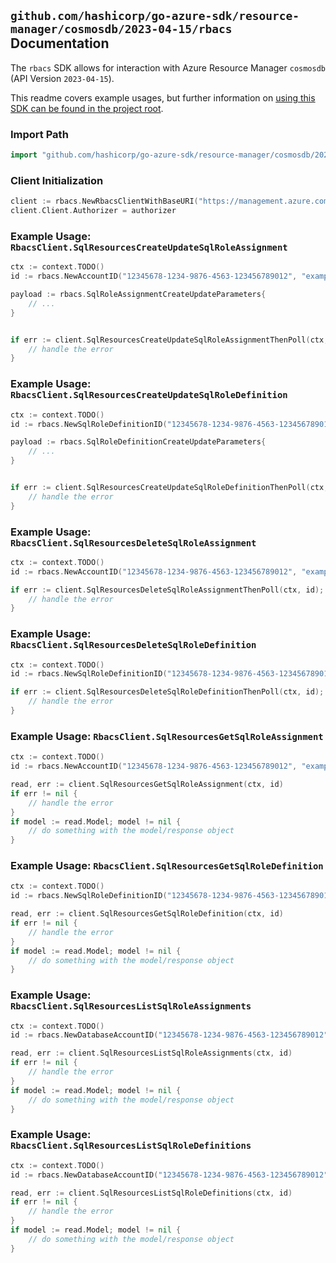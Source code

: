 
## `github.com/hashicorp/go-azure-sdk/resource-manager/cosmosdb/2023-04-15/rbacs` Documentation

The `rbacs` SDK allows for interaction with Azure Resource Manager `cosmosdb` (API Version `2023-04-15`).

This readme covers example usages, but further information on [using this SDK can be found in the project root](https://github.com/hashicorp/go-azure-sdk/tree/main/docs).

### Import Path

```go
import "github.com/hashicorp/go-azure-sdk/resource-manager/cosmosdb/2023-04-15/rbacs"
```


### Client Initialization

```go
client := rbacs.NewRbacsClientWithBaseURI("https://management.azure.com")
client.Client.Authorizer = authorizer
```


### Example Usage: `RbacsClient.SqlResourcesCreateUpdateSqlRoleAssignment`

```go
ctx := context.TODO()
id := rbacs.NewAccountID("12345678-1234-9876-4563-123456789012", "example-resource-group", "accountName", "/subscriptions/12345678-1234-9876-4563-123456789012/resourceGroups/some-resource-group")

payload := rbacs.SqlRoleAssignmentCreateUpdateParameters{
	// ...
}


if err := client.SqlResourcesCreateUpdateSqlRoleAssignmentThenPoll(ctx, id, payload); err != nil {
	// handle the error
}
```


### Example Usage: `RbacsClient.SqlResourcesCreateUpdateSqlRoleDefinition`

```go
ctx := context.TODO()
id := rbacs.NewSqlRoleDefinitionID("12345678-1234-9876-4563-123456789012", "example-resource-group", "accountName", "roleDefinitionId")

payload := rbacs.SqlRoleDefinitionCreateUpdateParameters{
	// ...
}


if err := client.SqlResourcesCreateUpdateSqlRoleDefinitionThenPoll(ctx, id, payload); err != nil {
	// handle the error
}
```


### Example Usage: `RbacsClient.SqlResourcesDeleteSqlRoleAssignment`

```go
ctx := context.TODO()
id := rbacs.NewAccountID("12345678-1234-9876-4563-123456789012", "example-resource-group", "accountName", "/subscriptions/12345678-1234-9876-4563-123456789012/resourceGroups/some-resource-group")

if err := client.SqlResourcesDeleteSqlRoleAssignmentThenPoll(ctx, id); err != nil {
	// handle the error
}
```


### Example Usage: `RbacsClient.SqlResourcesDeleteSqlRoleDefinition`

```go
ctx := context.TODO()
id := rbacs.NewSqlRoleDefinitionID("12345678-1234-9876-4563-123456789012", "example-resource-group", "accountName", "roleDefinitionId")

if err := client.SqlResourcesDeleteSqlRoleDefinitionThenPoll(ctx, id); err != nil {
	// handle the error
}
```


### Example Usage: `RbacsClient.SqlResourcesGetSqlRoleAssignment`

```go
ctx := context.TODO()
id := rbacs.NewAccountID("12345678-1234-9876-4563-123456789012", "example-resource-group", "accountName", "/subscriptions/12345678-1234-9876-4563-123456789012/resourceGroups/some-resource-group")

read, err := client.SqlResourcesGetSqlRoleAssignment(ctx, id)
if err != nil {
	// handle the error
}
if model := read.Model; model != nil {
	// do something with the model/response object
}
```


### Example Usage: `RbacsClient.SqlResourcesGetSqlRoleDefinition`

```go
ctx := context.TODO()
id := rbacs.NewSqlRoleDefinitionID("12345678-1234-9876-4563-123456789012", "example-resource-group", "accountName", "roleDefinitionId")

read, err := client.SqlResourcesGetSqlRoleDefinition(ctx, id)
if err != nil {
	// handle the error
}
if model := read.Model; model != nil {
	// do something with the model/response object
}
```


### Example Usage: `RbacsClient.SqlResourcesListSqlRoleAssignments`

```go
ctx := context.TODO()
id := rbacs.NewDatabaseAccountID("12345678-1234-9876-4563-123456789012", "example-resource-group", "accountName")

read, err := client.SqlResourcesListSqlRoleAssignments(ctx, id)
if err != nil {
	// handle the error
}
if model := read.Model; model != nil {
	// do something with the model/response object
}
```


### Example Usage: `RbacsClient.SqlResourcesListSqlRoleDefinitions`

```go
ctx := context.TODO()
id := rbacs.NewDatabaseAccountID("12345678-1234-9876-4563-123456789012", "example-resource-group", "accountName")

read, err := client.SqlResourcesListSqlRoleDefinitions(ctx, id)
if err != nil {
	// handle the error
}
if model := read.Model; model != nil {
	// do something with the model/response object
}
```
